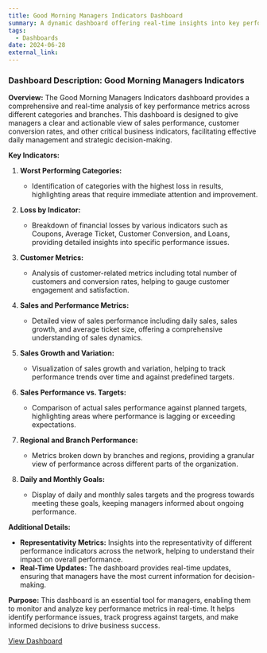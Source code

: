 ```yaml
---
title: Good Morning Managers Indicators Dashboard
summary: A dynamic dashboard offering real-time insights into key performance indicators across various categories and branches. It includes metrics on sales performance, customer conversion rates, and average ticket size, providing valuable information for daily management and strategic decision-making.
tags:
  - Dashboards
date: 2024-06-28
external_link: 
---
```

### Dashboard Description: Good Morning Managers Indicators

**Overview:**
The Good Morning Managers Indicators dashboard provides a comprehensive and real-time analysis of key performance metrics across different categories and branches. This dashboard is designed to give managers a clear and actionable view of sales performance, customer conversion rates, and other critical business indicators, facilitating effective daily management and strategic decision-making.

**Key Indicators:**
1. **Worst Performing Categories:**
   - Identification of categories with the highest loss in results, highlighting areas that require immediate attention and improvement.

2. **Loss by Indicator:**
   - Breakdown of financial losses by various indicators such as Coupons, Average Ticket, Customer Conversion, and Loans, providing detailed insights into specific performance issues.

3. **Customer Metrics:**
   - Analysis of customer-related metrics including total number of customers and conversion rates, helping to gauge customer engagement and satisfaction.

4. **Sales and Performance Metrics:**
   - Detailed view of sales performance including daily sales, sales growth, and average ticket size, offering a comprehensive understanding of sales dynamics.

5. **Sales Growth and Variation:**
   - Visualization of sales growth and variation, helping to track performance trends over time and against predefined targets.

6. **Sales Performance vs. Targets:**
   - Comparison of actual sales performance against planned targets, highlighting areas where performance is lagging or exceeding expectations.

7. **Regional and Branch Performance:**
   - Metrics broken down by branches and regions, providing a granular view of performance across different parts of the organization.

8. **Daily and Monthly Goals:**
   - Display of daily and monthly sales targets and the progress towards meeting these goals, keeping managers informed about ongoing performance.

**Additional Details:**
- **Representativity Metrics:** Insights into the representativity of different performance indicators across the network, helping to understand their impact on overall performance.
- **Real-Time Updates:** The dashboard provides real-time updates, ensuring that managers have the most current information for decision-making.

**Purpose:**
This dashboard is an essential tool for managers, enabling them to monitor and analyze key performance metrics in real-time. It helps identify performance issues, track progress against targets, and make informed decisions to drive business success.


<a href="dashboard.pdf" target="_blank">View Dashboard</a>